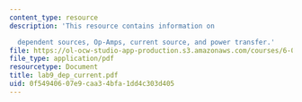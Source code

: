 ```yaml
---
content_type: resource
description: 'This resource contains information on

  dependent sources, Op-Amps, current source, and power transfer.'
file: https://ol-ocw-studio-app-production.s3.amazonaws.com/courses/6-071j-introduction-to-electronics-signals-and-measurement-spring-2006/0f54940607e9caa34bfa1dd4c303d405_lab9_dep_current.pdf
file_type: application/pdf
resourcetype: Document
title: lab9_dep_current.pdf
uid: 0f549406-07e9-caa3-4bfa-1dd4c303d405
---
```

